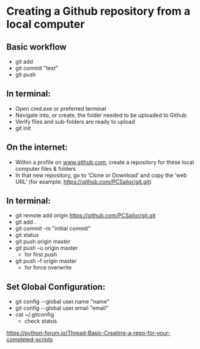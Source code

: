 # Creating a Github repository from a local computer
## Basic workflow
* git add
* git commit "text"
* git push
## In terminal:
*	Open cmd.exe or preferred terminal
*	Navigate into, or create, the folder needed to be uploaded to Github
*	Verify files and sub-folders are ready to upload
*	git init
## On the internet:
*	Within a profile on www.github.com, create a repository for these local computer files & folders
*	In that new repository, go to ‘Clone or Download’ and copy the ‘web URL’ (for example: <https://github.com/PCSailor/git.git>)
## In terminal:
*	git remote add origin https://github.com/PCSailor/git.git
*	git add .
*	git commit -m "initial commit"
*	git status
*	git push  origin master 
*	git push –u origin master
    + for first push
*	git push –f origin master
    + for force overwrite
## Set Global Configuration:
*	git config --global user.name "name"
*	git config --global user.email "email"
*	cat ~/.gitconfig
    + check status

https://python-forum.io/Thread-Basic-Creating-a-repo-for-your-completed-scripts

